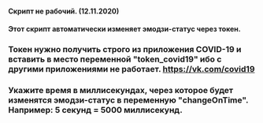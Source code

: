 #### Скрипт не рабочий. (12.11.2020)

#### Этот скрипт автоматически изменяет эмодзи-статус через токен.
### Токен нужно получить строго из приложения COVID-19 и вставить в место переменной "token_covid19" ибо с другими приложениями не работает. https://vk.com/covid19
### Укажите время в миллисекундах, через которое будет изменятся эмодзи-статус в переменную "changeOnTime". Например: 5 секунд = 5000 миллисекунд.
